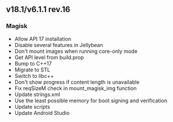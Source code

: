 ## v18.1/v6.1.1 rev.16

### Magisk
- Allow API 17 installation
- Disable several features in Jellybean
- Don't mount images when running core-only mode
- Get API level from build.prop
- Bump to C++17
- Migrate to STL
- Switch to libc++
- Don't show progress if content length is unavailable
- Fix reqSizeM check in mount_magisk_img function
- Update strings.xml
- Use the least possible memory for boot signing and verification
- Update scripts
- Update Android Studio
